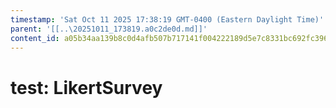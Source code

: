 ```yaml
---
timestamp: 'Sat Oct 11 2025 17:38:19 GMT-0400 (Eastern Daylight Time)'
parent: '[[..\20251011_173819.a0c2de0d.md]]'
content_id: a05b34aa139b8c0d4afb507b717141f004222189d5e7c8331bc692fc3969cc2d
---
```


# test: LikertSurvey
